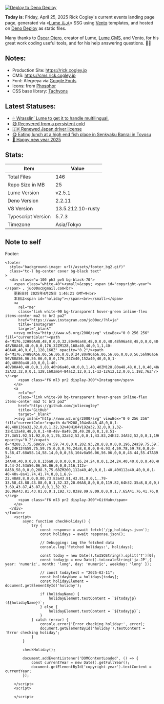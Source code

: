 [![Deploy to Deno Deploy](https://github.com/rickcogley/rick.cogley.jp/actions/workflows/deploy.yml/badge.svg)](https://github.com/rickcogley/rick.cogley.jp/actions/workflows/deploy.yml)

**Today is:** Friday, April 25, 2025
Rick Cogley's current events landing page page, generated via «[Lume ルメ](https://lume.land/)» SSG using [Vento](https://vento.js.org/) templates, and hosted on [Deno Deploy](https://deno.com/deploy) as static files.

Many thanks to [Óscar Otero](https://oscarotero.com/), creator of Lume, [Lume CMS](https://lume.land/cms/), and Vento, for his great work coding useful tools, and for his help answering questions. 🙏🏻

## Notes:

- Production Site: https://rick.cogley.jp
- CMS: https://cms.rick.cogley.jp
- Font: Alegreya via
  [Google Fonts](https://fonts.google.com/specimen/Alegreya?query=alegreya)
- Icons: from [Phosphor](https://phosphoricons.com/)
- CSS base library: [Tachyons](https://tachyons.io/)

## Latest Statuses:

* [💦 Wrasslin’ Lume to get it to handle multilingual.](https://rick.status.lol/rick/67b98bf4e488e)
* [😷 Recovered from a persistent cold](https://rick.status.lol/rick/67a1a389c28bb)
* [🇯🇵 Renewed Japan driver license](https://rick.status.lol/rick/6788c5f4d217e)
* [😋 Eating lunch at a high end fish place in Senkyaku Banrai in Toyosu](https://rick.status.lol/rick/6781e8d4892e8)
* [🎍 Happy new year 2025](https://rick.status.lol/rick/6774f860dcccc)

## Stats:

| Item | Value |
| --- | --- |
| Total Files | 146 |
| Repo Size in MB | 25 |
| Lume Version | v2.5.1 |
| Deno Version | 2.2.11 |
| V8 Version | 13.5.212.10-rusty |
| Typescript Version | 5.7.3 |
| Timezone | Asia/Tokyo |


## Note to self

Footer: 

```
<footer
  style="background-image: url(/assets/footer_bg2.gif)"
  class="tc-l bg-center cover bg-black text"
>
  <div class="w-100 ph3 pv5 bg-black-70">
    <span class="white-40"><small>&copy; <span id="copyright-year"></span> , juo00oc@gmail.com<br>
    更新日付 2025年4月25日 1:46:21 GMT+9<br>
    本日は<span id="holiday"></span><br></small></span>
    <a
      rel="me"
      class="link white-90 bg-transparent hover-green inline-flex items-center ma2 tc br2 pa2"
      href="https://www.instagram.com/jo00oc/?hl=ja"
      title="Instagram"
      target="_blank"
    ><svg xmlns="http://www.w3.org/2000/svg" viewBox="0 0 256 256" fill="currentColor"><path d="M176,32H80A48,48,0,0,0,32,80v96a48,48,0,0,0,48,48h96a48,48,0,0,0,48-48V80A48,48,0,0,0,176,32ZM128,168a40,40,0,1,1,40-40A40,40,0,0,1,128,168Z" opacity="0.2"/><path d="M176,24H80A56.06,56.06,0,0,0,24,80v96a56.06,56.06,0,0,0,56,56h96a56.06,56.06,0,0,0,56-56V80A56.06,56.06,0,0,0,176,24Zm40,152a40,40,0,0,1-40,40H80a40,40,0,0,1-40-40V80A40,40,0,0,1,80,40h96a40,40,0,0,1,40,40ZM128,80a48,48,0,1,0,48,48A48.05,48.05,0,0,0,128,80Zm0,80a32,32,0,1,1,32-32A32,32,0,0,1,128,160Zm64-84a12,12,0,1,1-12-12A12,12,0,0,1,192,76Z"/></svg>
      <span class="f6 ml3 pr2 display-300">Instagram</span>
    </a>
    <a
      rel="me"
      class="link white-90 bg-transparent hover-green inline-flex items-center ma2 tc br2 pa2"
      href="https://github.com/juliecogley"
      title="GitHub"
      target="_blank"
    ><svg xmlns="http://www.w3.org/2000/svg" viewBox="0 0 256 256" fill="currentColor"><path d="M208,104v8a48,48,0,0,1-48,48H136a32,32,0,0,1,32,32v40H104V192a32,32,0,0,1,32-32H112a48,48,0,0,1-48-48v-8a49.28,49.28,0,0,1,8.51-27.3A51.92,51.92,0,0,1,76,32a52,52,0,0,1,43.83,24h32.34A52,52,0,0,1,196,32a51.92,51.92,0,0,1,3.49,44.7A49.28,49.28,0,0,1,208,104Z" opacity="0.2"/><path d="M208.3,75.68A59.74,59.74,0,0,0,202.93,28,8,8,0,0,0,196,24a59.75,59.75,0,0,0-48,24H124A59.75,59.75,0,0,0,76,24a8,8,0,0,0-6.93,4,59.78,59.78,0,0,0-5.38,47.68A58.14,58.14,0,0,0,56,104v8a56.06,56.06,0,0,0,48.44,55.47A39.8,39.8,0,0,0,96,192v8H72a24,24,0,0,1-24-24A40,40,0,0,0,8,136a8,8,0,0,0,0,16,24,24,0,0,1,24,24,40,40,0,0,0,40,40H96v16a8,8,0,0,0,16,0V192a24,24,0,0,1,48,0v40a8,8,0,0,0,16,0V192a39.8,39.8,0,0,0-8.44-24.53A56.06,56.06,0,0,0,216,112v-8A58,58,0,0,0,208.3,75.68ZM200,112a40,40,0,0,1-40,40H112a40,40,0,0,1-40-40v-8a41.74,41.74,0,0,1,6.9-22.48A8,8,0,0,0,80,73.83a43.81,43.81,0,0,1,.79-33.58,43.88,43.88,0,0,1,32.32,20.06A8,8,0,0,0,119.82,64h32.35a8,8,0,0,0,6.74-3.69,43.87,43.87,0,0,1,32.32-20.06A43.81,43.81,0,0,1,192,73.83a8.09,8.09,0,0,0,1,7.65A41.76,41.76,0,0,1,200,104Z"/></svg>
      <span class="f6 ml3 pr2 display-300">GitHub</span>
    </a>
  </div>
</footer>
    <script>
        async function checkHoliday() {
            try {
                const response = await fetch('/jp_holidays.json');
                const holidays = await response.json();

                // Debugging: Log the fetched data
                console.log('Fetched holidays:', holidays);

                const today = new Date().toISOString().split('T')[0];
                const todayjp = new Date().toLocaleString('ja-JP',{ year: 'numeric', month: 'long', day: 'numeric', weekday: 'long' });

                // const todaytest = "2025-02-11";
                const holidayName = holidays[today];
                const holidayElement = document.getElementById('holiday');

                if (holidayName) {
                    holidayElement.textContent = `${todayjp} (${holidayName})`;
                } else {
                    holidayElement.textContent = `${todayjp}`;
                }
            } catch (error) {
                console.error('Error checking holiday:', error);
                document.getElementById('holiday').textContent = 'Error checking holiday';
            }
        }

        checkHoliday();

        document.addEventListener('DOMContentLoaded', () => {
            const currentYear = new Date().getFullYear();
            document.getElementById('copyright-year').textContent = currentYear;
        });

    </script>
    <script>

    </script>
```

